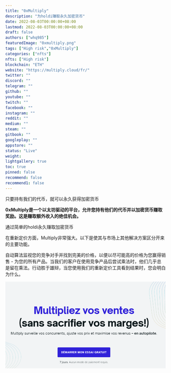 ```yaml
---
title: "0xMultiply"
description: "为holdi赚取永久加密货币"
date: 2022-08-03T00:00:00+08:00
lastmod: 2022-08-03T00:00:00+08:00
draft: false
authors: ["whq985"]
featuredImage: "0xmultiply.png"
tags: ["High risk","0xMultiply"]
categories: ["nfts"]
nfts: ["High risk"]
blockchain: "ETH"
website: "https://multiply.cloud/fr/"
twitter: ""
discord: ""
telegram: ""
github: ""
youtube: ""
twitch: ""
facebook: ""
instagram: ""
reddit: ""
medium: ""
steam: ""
gitbook: ""
googleplay: ""
appstore: ""
status: "Live"
weight: 
lightgallery: true
toc: true
pinned: false
recommend: false
recommend1: false
---
```

只要持有我们的代币，就可以永久获得加密货币

**0xMultiply是一个以太坊驱动的平台，允许您持有他们的代币并以加密货币赚取奖励。这是赚取额外收入的绝佳机会。**

通过简单的holdi永久赚取加密货币

在重新定价方面，Multiply非常强大。以下是使其与市场上其他解决方案区分开来的主要功能。

自动算法监视您的竞争对手并找到完美的价格，以便以尽可能高的价格为您赢得销售 - 为您的所有产品。当我们的客户在使用竞争产品后尝试乘法时，他们几乎总是留在乘法。行动胜于雄辩，当您使用我们的重新定价工具看到结果时，您会明白为什么。

![1](1.PNG)

